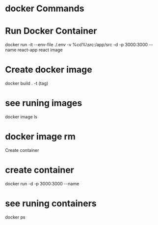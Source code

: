 # docker Commands

# Run Docker Container

docker run -it --env-file ./.env -v %cd%\src:/app/src -d -p 3000:3000 --name react-app react image

# Create docker image

docker build . -t (tag) <react-image>

# see runing images

docker image ls

# docker image rm <id>

Create container

# create container

docker run -d -p 3000:3000 --name <name of docker container> <react-image-name>

# see runing containers

docker ps
